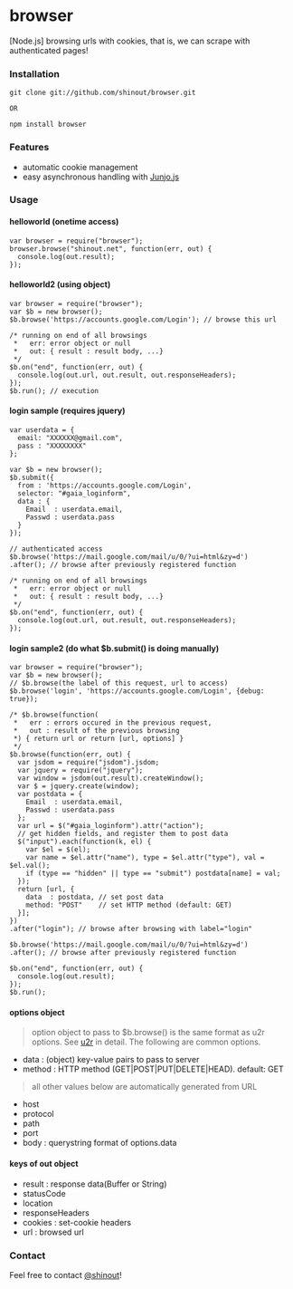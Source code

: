 browser
==========
[Node.js] browsing urls with cookies, that is, we can scrape with authenticated pages!

### Installation ###
    git clone git://github.com/shinout/browser.git

    OR

    npm install browser 

### Features ###
 - automatic cookie management
 - easy asynchronous handling with <a href="https://github.com/shinout/Junjo.js">Junjo.js</a>

### Usage ###
#### helloworld (onetime access) ####
    var browser = require("browser");
    browser.browse("shinout.net", function(err, out) {
      console.log(out.result);
    });

#### helloworld2 (using object) ####
    var browser = require("browser");
    var $b = new browser();
    $b.browse('https://accounts.google.com/Login'); // browse this url

    /* running on end of all browsings
     *   err: error object or null
     *   out: { result : result body, ...}
     */
    $b.on("end", function(err, out) {
      console.log(out.url, out.result, out.responseHeaders);
    });
    $b.run(); // execution

#### login sample (requires jquery) ####
    var userdata = {
      email: "XXXXXX@gmail.com",
      pass : "XXXXXXXX"
    };

    var $b = new browser();
    $b.submit({
      from : 'https://accounts.google.com/Login',
      selector: "#gaia_loginform",
      data : {
        Email  : userdata.email,
        Passwd : userdata.pass
      }
    });

    // authenticated access
    $b.browse('https://mail.google.com/mail/u/0/?ui=html&zy=d')
    .after(); // browse after previously registered function

    /* running on end of all browsings
     *   err: error object or null
     *   out: { result : result body, ...}
     */
    $b.on("end", function(err, out) {
      console.log(out.url, out.result, out.responseHeaders);
    });

#### login sample2 (do what $b.submit() is doing manually) ####
    var browser = require("browser");
    var $b = new browser();
    // $b.browse(the label of this request, url to access)
    $b.browse('login', 'https://accounts.google.com/Login', {debug: true});

    /* $b.browse(function(
     *   err : errors occured in the previous request, 
     *   out : result of the previous browsing
     *) { return url or return [url, options] }
     */
    $b.browse(function(err, out) {
      var jsdom = require("jsdom").jsdom;
      var jquery = require("jquery");
      var window = jsdom(out.result).createWindow();
      var $ = jquery.create(window);
      var postdata = {
        Email  : userdata.email,
        Passwd : userdata.pass
      };
      var url = $("#gaia_loginform").attr("action");
      // get hidden fields, and register them to post data
      $("input").each(function(k, el) {
        var $el = $(el);
        var name = $el.attr("name"), type = $el.attr("type"), val = $el.val();
        if (type == "hidden" || type == "submit") postdata[name] = val;
      });
      return [url, {
        data  : postdata, // set post data
        method: "POST"    // set HTTP method (default: GET)
      }];
    })
    .after("login"); // browse after browsing with label="login"

    $b.browse('https://mail.google.com/mail/u/0/?ui=html&zy=d')
    .after(); // browse after previously registered function

    $b.on("end", function(err, out) {
      console.log(out.result);
    });
    $b.run();

#### options object ####
>option object to pass to $b.browse() is the same format as u2r options.
See <a href="https://github.com/shinout/u2r">u2r</a> in detail.
The following are common options.

 - data   : (object) key-value pairs to pass to server
 - method : HTTP method (GET|POST|PUT|DELETE|HEAD). default: GET

>all other values below are automatically generated from URL

 - host
 - protocol
 - path
 - port
 - body : querystring format of options.data

#### keys of out object ####
 - result : response data(Buffer or String)
 - statusCode
 - location
 - responseHeaders
 - cookies : set-cookie headers
 - url : browsed url

### Contact ###
Feel free to contact <a href="twitter.com/shinout">@shinout</a>!
